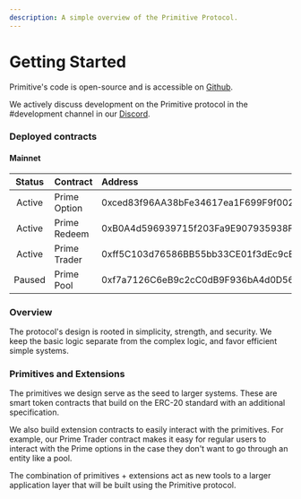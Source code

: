 ```yaml
---
description: A simple overview of the Primitive Protocol.
---
```


# Getting Started

Primitive's code is open-source and is accessible on [Github](https://github.com/primitivefinance).

We actively discuss development on the Primitive protocol in the \#development channel in our [Discord](https://discord.gg/rzRwJ4K).

### Deployed contracts

#### Mainnet

| Status | Contract | Address | Link |
| :---: | :--- | :--- | :--- |
| Active | Prime Option | 0xced83f96AA38bFe34617ea1F699F9f0022548f61 | [Etherscan](https://etherscan.io/address/0xced83f96aa38bfe34617ea1f699f9f0022548f61) |
| Active | Prime Redeem | 0xB0A4d596939715f203Fa9E907935938FEdEa715F | [Etherscan](https://etherscan.io/address/0xb0a4d596939715f203fa9e907935938fedea715f) |
| Active | Prime Trader | 0xff5C103d76586BB55bb33CE01f3dEc9cEe55617f | [Etherscan](https://etherscan.io/address/0xff5c103d76586bb55bb33ce01f3dec9cee55617f) |
| Paused | Prime Pool | 0xf7a7126C6eB9c2cC0dB9F936bA4d0D5685662830 | [Etherscan](https://etherscan.io/address/0xf7a7126C6eB9c2cC0dB9F936bA4d0D5685662830) |

### Overview

The protocol's design is rooted in simplicity, strength, and security. We keep the basic logic separate from the complex logic, and favor efficient simple systems.

### Primitives and Extensions

The primitives we design serve as the seed to larger systems. These are smart token contracts that build on the ERC-20 standard with an additional specification.

We also build extension contracts to easily interact with the primitives. For example, our Prime Trader contract makes it easy for regular users to interact with the Prime options in the case they don't want to go through an entity like a pool.

The combination of primitives + extensions act as new tools to a larger application layer that will be built using the Primitive protocol.

